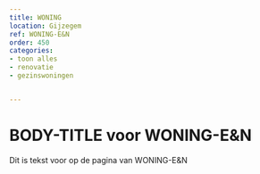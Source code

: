 ```yaml
---
title: WONING
location: Gijzegem
ref: WONING-E&N
order: 450
categories:
- toon alles
- renovatie
- gezinswoningen


---
```

# BODY-TITLE voor WONING-E&N

Dit is tekst voor op de pagina van WONING-E&N